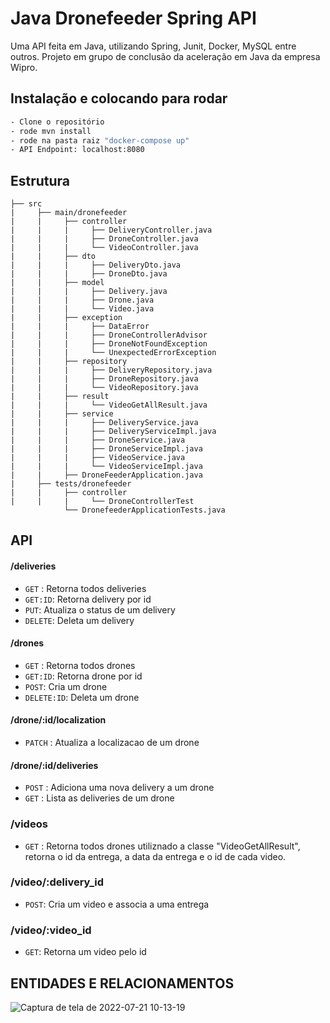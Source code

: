 # Java Dronefeeder Spring API

Uma API feita em Java, utilizando Spring, Junit, Docker, MySQL entre outros.
Projeto em grupo de conclusão da aceleração em Java da empresa Wipro.

## Instalação e colocando para rodar
```bash
- Clone o repositório
- rode mvn install
- rode na pasta raiz "docker-compose up"
- API Endpoint: localhost:8080
```

## Estrutura
```
├── src
|     ├── main/dronefeeder
|     |     ├── controller
|     |     |     ├── DeliveryController.java 
|     |     |     ├── DroneController.java
|     |     |     └── VideoController.java
|     |     ├── dto
|     |     |     ├── DeliveryDto.java
|     |     |     ├── DroneDto.java
|     |     ├── model
|     |     |     ├── Delivery.java
|     |     |     ├── Drone.java
|     |     |     └── Video.java
|     |     ├── exception
|     |     |     ├── DataError
|     |     |     ├── DroneControllerAdvisor
|     |     |     ├── DroneNotFoundException
|     |     |     └── UnexpectedErrorException
|     |     ├── repository
|     |     |     ├── DeliveryRepository.java
|     |     |     ├── DroneRepository.java
|     |     |     └── VideoRepository.java
|     |     ├── result
|     |     |     └── VideoGetAllResult.java
|     |     ├── service
|     |     |     ├── DeliveryService.java
|     |     |     ├── DeliveryServiceImpl.java
|     |     |     ├── DroneService.java
|     |     |     ├── DroneServiceImpl.java
|     |     |     ├── VideoService.java
|     |     |     └── VideoServiceImpl.java
|     |     ├── DroneFeederApplication.java
|     ├── tests/dronefeeder
|     |     ├── controller
|     |     |     └── DroneControllerTest
            └── DronefeederApplicationTests.java

```

## API

#### /deliveries
* `GET` : Retorna todos deliveries
* `GET:ID`: Retorna delivery por id
* `PUT`: Atualiza o status de um delivery
* `DELETE`: Deleta um delivery

#### /drones
* `GET` : Retorna todos drones
* `GET:ID`: Retorna drone por id
* `POST`: Cria um drone
* `DELETE:ID`: Deleta um drone

#### /drone/:id/localization
* `PATCH` : Atualiza a localizacao de um drone

#### /drone/:id/deliveries
* `POST` : Adiciona uma nova delivery a um drone
* `GET` : Lista as deliveries de um drone

### /videos
* `GET` : Retorna todos drones utiliznado a classe "VideoGetAllResult", retorna o id da entrega, a data da entrega e o id de cada video.

### /video/:delivery_id
* `POST`: Cria um video e associa a uma entrega

### /video/:video_id
* `GET`: Retorna um video pelo id



## ENTIDADES E RELACIONAMENTOS


![Captura de tela de 2022-07-21 10-13-19](https://user-images.githubusercontent.com/87549369/180222198-a27cbd83-3204-4269-95fe-0a9e38f81f97.png)




